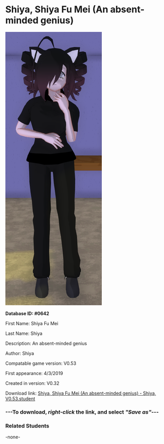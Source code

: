 # Shiya, Shiya Fu Mei (An absent-minded genius)

<img src="../../Files/Images/Shiya, Shiya Fu Mei (An absent-minded genius).png" title="Shiya, Shiya Fu Mei (An absent-minded genius) - Shiya, V0.53">

**Database ID: #0642**

First Name: Shiya Fu Mei

Last Name: Shiya

Description: An absent-minded genius

Author: Shiya

Compatable game version: V0.53

First appearance: 4/3/2019

Created in version: V0.32

Download link: <a href="https://raw.githubusercontent.com/Arbiter1223/Daigaku-Gurashi-Custom-Students/master/Files/Student%20Files/Shiya%2C%20Shiya%20Fu%20Mei%20(An%20absent-minded%20genius)%20-%20Shiya%2C%20V0.53.student">Shiya, Shiya Fu Mei (An absent-minded genius) - Shiya, V0.53.student</a>

### ---**To download, _right-click_ the link, and select _"Save as"_**---

### Related Students

-none-
